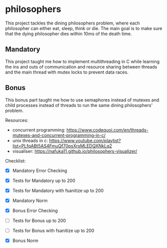 # philosophers

This project tackles the dining philosophers problem, where each philosopher can either eat, sleep, think or die. The main goal is to make sure that the dying philosopher dies within 10ms of the death time.

## Mandatory
This project taught me how to implement multithreading in C while learning the ins and outs of communication and resource sharing between threads and the main thread with mutex locks to prevent data races.

## Bonus
This bonus part taught me how to use semaphores instead of mutexes and child processes instead of threads to run the same dining philosophers' problem.

Resources:
- concurrent programming: https://www.codequoi.com/en/threads-mutexes-and-concurrent-programming-in-c/
- unix threads in c: https://www.youtube.com/playlist?list=PLfqABt5AS4FmuQf70psXrsMLEDQXNkLq2
- visualiser: https://nafuka11.github.io/philosophers-visualizer/

Checklist:
- [x] Mandatory Error Checking
- [x] Tests for Mandatory up to 200
- [x] Tests for Mandatory with fsanitize up to 200 
- [x] Mandatory Norm

- [x] Bonus Error Checking
- [ ] Tests for Bonus up to 200
- [ ] Tests for Bonus with fsanitize up to 200
- [x] Bonus Norm
